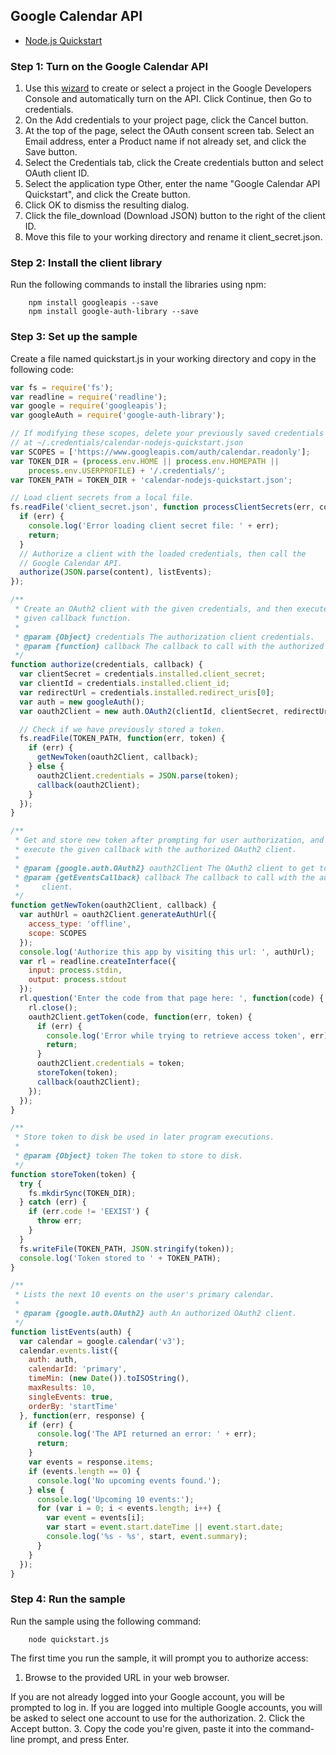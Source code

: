 ## Google Calendar API

* [Node.js Quickstart](https://developers.google.com/google-apps/calendar/quickstart/nodejs)

### Step 1: Turn on the Google Calendar API

1. Use this [wizard](https://console.developers.google.com/start/api?id=calendar) to create or select a project in the Google Developers Console and automatically turn on the API. Click Continue, then Go to credentials.
2.  On the Add credentials to your project page, click the Cancel button.
3. At the top of the page, select the OAuth consent screen tab. Select an Email address, enter a Product name if not already set, and click the Save button.
4. Select the Credentials tab, click the Create credentials button and select OAuth client ID.
5. Select the application type Other, enter the name "Google Calendar API Quickstart", and click the Create button.
6. Click OK to dismiss the resulting dialog.
7. Click the file_download (Download JSON) button to the right of the client ID.
8. Move this file to your working directory and rename it client_secret.json.

### Step 2: Install the client library

Run the following commands to install the libraries using npm:

```
	npm install googleapis --save
	npm install google-auth-library --save
```

### Step 3: Set up the sample

Create a file named quickstart.js in your working directory and copy in the following code:


```js
var fs = require('fs');
var readline = require('readline');
var google = require('googleapis');
var googleAuth = require('google-auth-library');

// If modifying these scopes, delete your previously saved credentials
// at ~/.credentials/calendar-nodejs-quickstart.json
var SCOPES = ['https://www.googleapis.com/auth/calendar.readonly'];
var TOKEN_DIR = (process.env.HOME || process.env.HOMEPATH ||
    process.env.USERPROFILE) + '/.credentials/';
var TOKEN_PATH = TOKEN_DIR + 'calendar-nodejs-quickstart.json';

// Load client secrets from a local file.
fs.readFile('client_secret.json', function processClientSecrets(err, content) {
  if (err) {
    console.log('Error loading client secret file: ' + err);
    return;
  }
  // Authorize a client with the loaded credentials, then call the
  // Google Calendar API.
  authorize(JSON.parse(content), listEvents);
});

/**
 * Create an OAuth2 client with the given credentials, and then execute the
 * given callback function.
 *
 * @param {Object} credentials The authorization client credentials.
 * @param {function} callback The callback to call with the authorized client.
 */
function authorize(credentials, callback) {
  var clientSecret = credentials.installed.client_secret;
  var clientId = credentials.installed.client_id;
  var redirectUrl = credentials.installed.redirect_uris[0];
  var auth = new googleAuth();
  var oauth2Client = new auth.OAuth2(clientId, clientSecret, redirectUrl);

  // Check if we have previously stored a token.
  fs.readFile(TOKEN_PATH, function(err, token) {
    if (err) {
      getNewToken(oauth2Client, callback);
    } else {
      oauth2Client.credentials = JSON.parse(token);
      callback(oauth2Client);
    }
  });
}

/**
 * Get and store new token after prompting for user authorization, and then
 * execute the given callback with the authorized OAuth2 client.
 *
 * @param {google.auth.OAuth2} oauth2Client The OAuth2 client to get token for.
 * @param {getEventsCallback} callback The callback to call with the authorized
 *     client.
 */
function getNewToken(oauth2Client, callback) {
  var authUrl = oauth2Client.generateAuthUrl({
    access_type: 'offline',
    scope: SCOPES
  });
  console.log('Authorize this app by visiting this url: ', authUrl);
  var rl = readline.createInterface({
    input: process.stdin,
    output: process.stdout
  });
  rl.question('Enter the code from that page here: ', function(code) {
    rl.close();
    oauth2Client.getToken(code, function(err, token) {
      if (err) {
        console.log('Error while trying to retrieve access token', err);
        return;
      }
      oauth2Client.credentials = token;
      storeToken(token);
      callback(oauth2Client);
    });
  });
}

/**
 * Store token to disk be used in later program executions.
 *
 * @param {Object} token The token to store to disk.
 */
function storeToken(token) {
  try {
    fs.mkdirSync(TOKEN_DIR);
  } catch (err) {
    if (err.code != 'EEXIST') {
      throw err;
    }
  }
  fs.writeFile(TOKEN_PATH, JSON.stringify(token));
  console.log('Token stored to ' + TOKEN_PATH);
}

/**
 * Lists the next 10 events on the user's primary calendar.
 *
 * @param {google.auth.OAuth2} auth An authorized OAuth2 client.
 */
function listEvents(auth) {
  var calendar = google.calendar('v3');
  calendar.events.list({
    auth: auth,
    calendarId: 'primary',
    timeMin: (new Date()).toISOString(),
    maxResults: 10,
    singleEvents: true,
    orderBy: 'startTime'
  }, function(err, response) {
    if (err) {
      console.log('The API returned an error: ' + err);
      return;
    }
    var events = response.items;
    if (events.length == 0) {
      console.log('No upcoming events found.');
    } else {
      console.log('Upcoming 10 events:');
      for (var i = 0; i < events.length; i++) {
        var event = events[i];
        var start = event.start.dateTime || event.start.date;
        console.log('%s - %s', start, event.summary);
      }
    }
  });
}
```

### Step 4: Run the sample

Run the sample using the following command:

```
	node quickstart.js
```

The first time you run the sample, it will prompt you to authorize access:

1. Browse to the provided URL in your web browser.

If you are not already logged into your Google account, you will be prompted to log in. If you are logged into multiple Google accounts, you will be asked to select one account to use for the authorization.
2. Click the Accept button.
3. Copy the code you're given, paste it into the command-line prompt, and press Enter.
